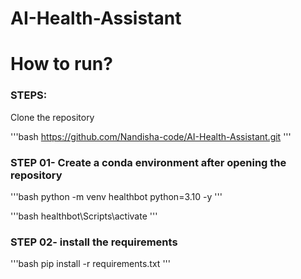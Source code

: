 # AI-Health-Assistant

# How to run?
 ### STEPS:

 Clone the repository

 '''bash
    https://github.com/Nandisha-code/AI-Health-Assistant.git
 '''

### STEP 01- Create a conda environment after opening the repository

 '''bash
    python -m venv healthbot  python=3.10 -y
 '''

  '''bash
    healthbot\Scripts\activate
 '''

### STEP 02- install the requirements

'''bash
    pip install -r requirements.txt
'''
